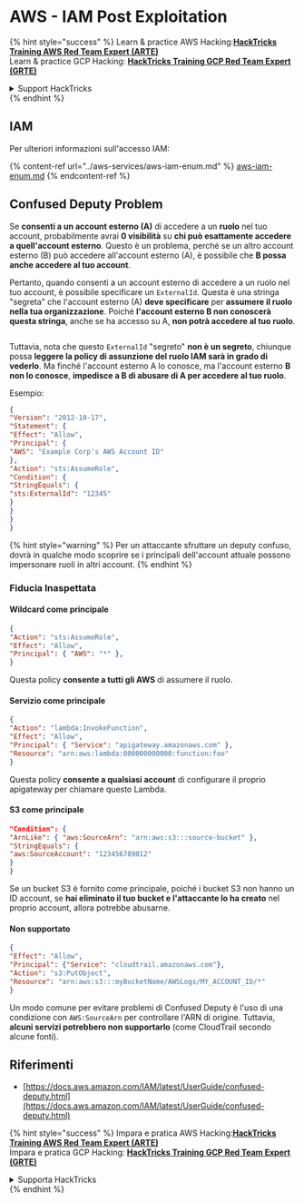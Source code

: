 # AWS - IAM Post Exploitation

{% hint style="success" %}
Learn & practice AWS Hacking:<img src="../../../.gitbook/assets/image (1) (1) (1).png" alt="" data-size="line">[**HackTricks Training AWS Red Team Expert (ARTE)**](https://training.hacktricks.xyz/courses/arte)<img src="../../../.gitbook/assets/image (1) (1) (1).png" alt="" data-size="line">\
Learn & practice GCP Hacking: <img src="../../../.gitbook/assets/image (2).png" alt="" data-size="line">[**HackTricks Training GCP Red Team Expert (GRTE)**<img src="../../../.gitbook/assets/image (2).png" alt="" data-size="line">](https://training.hacktricks.xyz/courses/grte)

<details>

<summary>Support HackTricks</summary>

* Check the [**subscription plans**](https://github.com/sponsors/carlospolop)!
* **Join the** 💬 [**Discord group**](https://discord.gg/hRep4RUj7f) or the [**telegram group**](https://t.me/peass) or **follow** us on **Twitter** 🐦 [**@hacktricks\_live**](https://twitter.com/hacktricks_live)**.**
* **Share hacking tricks by submitting PRs to the** [**HackTricks**](https://github.com/carlospolop/hacktricks) and [**HackTricks Cloud**](https://github.com/carlospolop/hacktricks-cloud) github repos.

</details>
{% endhint %}

## IAM

Per ulteriori informazioni sull'accesso IAM:

{% content-ref url="../aws-services/aws-iam-enum.md" %}
[aws-iam-enum.md](../aws-services/aws-iam-enum.md)
{% endcontent-ref %}

## Confused Deputy Problem

Se **consenti a un account esterno (A)** di accedere a un **ruolo** nel tuo account, probabilmente avrai **0 visibilità** su **chi può esattamente accedere a quell'account esterno**. Questo è un problema, perché se un altro account esterno (B) può accedere all'account esterno (A), è possibile che **B possa anche accedere al tuo account**.

Pertanto, quando consenti a un account esterno di accedere a un ruolo nel tuo account, è possibile specificare un `ExternalId`. Questa è una stringa "segreta" che l'account esterno (A) **deve specificare** per **assumere il ruolo nella tua organizzazione**. Poiché **l'account esterno B non conoscerà questa stringa**, anche se ha accesso su A, **non potrà accedere al tuo ruolo**.

<figure><img src="../../../.gitbook/assets/image (95).png" alt=""><figcaption></figcaption></figure>

Tuttavia, nota che questo `ExternalId` "segreto" **non è un segreto**, chiunque possa **leggere la policy di assunzione del ruolo IAM sarà in grado di vederlo**. Ma finché l'account esterno A lo conosce, ma l'account esterno **B non lo conosce**, **impedisce a B di abusare di A per accedere al tuo ruolo**.

Esempio:
```json
{
"Version": "2012-10-17",
"Statement": {
"Effect": "Allow",
"Principal": {
"AWS": "Example Corp's AWS Account ID"
},
"Action": "sts:AssumeRole",
"Condition": {
"StringEquals": {
"sts:ExternalId": "12345"
}
}
}
}
```
{% hint style="warning" %}
Per un attaccante sfruttare un deputy confuso, dovrà in qualche modo scoprire se i principali dell'account attuale possono impersonare ruoli in altri account.
{% endhint %}

### Fiducia Inaspettata

#### Wildcard come principale
```json
{
"Action": "sts:AssumeRole",
"Effect": "Allow",
"Principal": { "AWS": "*" },
}
```
Questa policy **consente a tutti gli AWS** di assumere il ruolo.

#### Servizio come principale
```json
{
"Action": "lambda:InvokeFunction",
"Effect": "Allow",
"Principal": { "Service": "apigateway.amazonaws.com" },
"Resource": "arn:aws:lambda:000000000000:function:foo"
}
```
Questa policy **consente a qualsiasi account** di configurare il proprio apigateway per chiamare questo Lambda.

#### S3 come principale
```json
"Condition": {
"ArnLike": { "aws:SourceArn": "arn:aws:s3:::source-bucket" },
"StringEquals": {
"aws:SourceAccount": "123456789012"
}
}
```
Se un bucket S3 è fornito come principale, poiché i bucket S3 non hanno un ID account, se **hai eliminato il tuo bucket e l'attaccante lo ha creato** nel proprio account, allora potrebbe abusarne.

#### Non supportato
```json
{
"Effect": "Allow",
"Principal": {"Service": "cloudtrail.amazonaws.com"},
"Action": "s3:PutObject",
"Resource": "arn:aws:s3:::myBucketName/AWSLogs/MY_ACCOUNT_ID/*"
}
```
Un modo comune per evitare problemi di Confused Deputy è l'uso di una condizione con `AWS:SourceArn` per controllare l'ARN di origine. Tuttavia, **alcuni servizi potrebbero non supportarlo** (come CloudTrail secondo alcune fonti).

## Riferimenti

* [https://docs.aws.amazon.com/IAM/latest/UserGuide/confused-deputy.html](https://docs.aws.amazon.com/IAM/latest/UserGuide/confused-deputy.html)

{% hint style="success" %}
Impara e pratica AWS Hacking:<img src="../../../.gitbook/assets/image (1) (1) (1).png" alt="" data-size="line">[**HackTricks Training AWS Red Team Expert (ARTE)**](https://training.hacktricks.xyz/courses/arte)<img src="../../../.gitbook/assets/image (1) (1) (1).png" alt="" data-size="line">\
Impara e pratica GCP Hacking: <img src="../../../.gitbook/assets/image (2).png" alt="" data-size="line">[**HackTricks Training GCP Red Team Expert (GRTE)**<img src="../../../.gitbook/assets/image (2).png" alt="" data-size="line">](https://training.hacktricks.xyz/courses/grte)

<details>

<summary>Supporta HackTricks</summary>

* Controlla i [**piani di abbonamento**](https://github.com/sponsors/carlospolop)!
* **Unisciti al** 💬 [**gruppo Discord**](https://discord.gg/hRep4RUj7f) o al [**gruppo telegram**](https://t.me/peass) o **seguici** su **Twitter** 🐦 [**@hacktricks\_live**](https://twitter.com/hacktricks_live)**.**
* **Condividi trucchi di hacking inviando PR ai** [**HackTricks**](https://github.com/carlospolop/hacktricks) e [**HackTricks Cloud**](https://github.com/carlospolop/hacktricks-cloud) repos di github.

</details>
{% endhint %}
